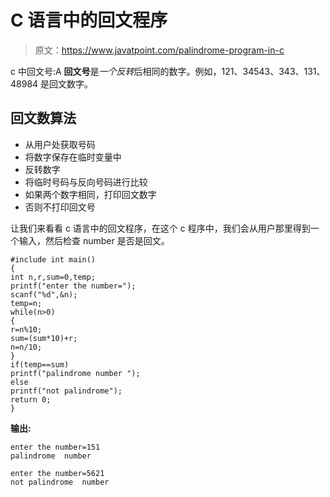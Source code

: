 # C 语言中的回文程序

> 原文：<https://www.javatpoint.com/palindrome-program-in-c>

c 中回文号:A **回文号**是*一个反转*后相同的数字。例如，121、34543、343、131、48984 是回文数字。

## 回文数算法

*   从用户处获取号码
*   将数字保存在临时变量中
*   反转数字
*   将临时号码与反向号码进行比较
*   如果两个数字相同，打印回文数字
*   否则不打印回文号

让我们来看看 c 语言中的回文程序，在这个 c 程序中，我们会从用户那里得到一个输入，然后检查 number 是否是回文。

```
#include int main()  
{  
int n,r,sum=0,temp;  
printf("enter the number=");  
scanf("%d",&n);  
temp=n;  
while(n>0)  
{  
r=n%10;  
sum=(sum*10)+r;  
n=n/10;  
}  
if(temp==sum)  
printf("palindrome number ");  
else  
printf("not palindrome"); 
return 0;
} 
```

**输出:**

```
enter the number=151
palindrome  number

enter the number=5621
not palindrome  number

```